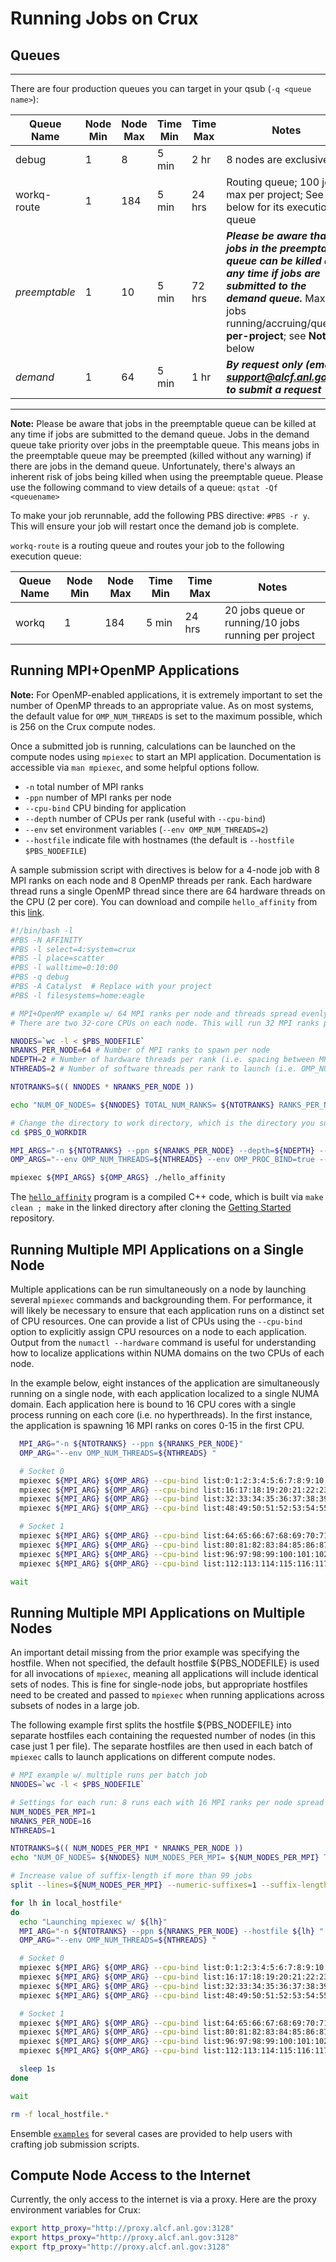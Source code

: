 # Running Jobs on Crux

## Queues

*******

There are four production queues you can target in your qsub (`-q <queue name>`):

| Queue Name    | Node Min | Node Max | Time Min | Time Max | Notes                                                                                                |
|---------------|----------|----------|----------|----------|------------------------------------------------------------------------------------------------------|
| debug         | 1        | 8        | 5 min    | 2 hr     | 8 nodes are exclusive 
| workq-route   | 1        | 184      | 5 min    | 24 hrs   | Routing queue; 100 jobs max per project; See below for its execution queue
| *preemptable*   | 1        | 10       | 5 min    | 72 hrs   | ***Please be aware that jobs in the preemptable queue can be killed at any time if jobs are submitted to the demand queue.*** Max 20 jobs running/accruing/queued **per-project**; see **Note** below                              |
| *demand*        | 1        | 64       | 5 min    | 1 hr     | ***By request only (email support@alcf.anl.gov) to submit a request***              |

******
**Note:** Please be aware that jobs in the preemptable queue can be killed at any time if jobs are submitted to the demand queue.
Jobs in the demand queue take priority over jobs in the preemptable queue.
This means jobs in the preemptable queue may be preempted (killed without any warning) if there are jobs in the demand queue.
Unfortunately, there's always an inherent risk of jobs being killed when using the preemptable queue. 
Please use the following command to view details of a queue: `qstat -Qf <queuename>`

To make your job rerunnable, add the following PBS directive: `#PBS -r y`. This will ensure your job will restart once the demand job is complete. 

`workq-route` is a routing queue and routes your job to the following execution queue:

| Queue Name      | Node Min | Node Max | Time Min | Time Max | Notes                                  |
|-----------------|----------|----------|----------|----------|----------------------------------------|
| workq           | 1        | 184      | 5 min    | 24 hrs   | 20 jobs queue or running/10 jobs running per project |

## Running MPI+OpenMP Applications

**Note:** For OpenMP-enabled applications, it is extremely important to set the number of OpenMP threads to an appropriate value. As on most systems, the default value for `OMP_NUM_THREADS` is set to the maximum possible, which is 256 on the Crux compute nodes.

Once a submitted job is running, calculations can be launched on the compute nodes using `mpiexec` to start an MPI application. Documentation is accessible via `man mpiexec`, and some helpful options follow.

* `-n` total number of MPI ranks
* `-ppn` number of MPI ranks per node
* `--cpu-bind` CPU binding for application
* `--depth` number of CPUs per rank (useful with `--cpu-bind`)
* `--env` set environment variables (`--env OMP_NUM_THREADS=2`)
* `--hostfile` indicate file with hostnames (the default is `--hostfile $PBS_NODEFILE`)

A sample submission script with directives is below for a 4-node job with 8 MPI ranks on each node and 8 OpenMP threads per rank. Each hardware thread runs a single OpenMP thread since there are 64 hardware threads on the CPU (2 per core).
You can download and compile `hello_affinity` from this [link](https://github.com/argonne-lcf/GettingStarted/tree/master/Examples/Crux/affinity).

```bash
#!/bin/bash -l
#PBS -N AFFINITY
#PBS -l select=4:system=crux
#PBS -l place=scatter
#PBS -l walltime=0:10:00
#PBS -q debug
#PBS -A Catalyst  # Replace with your project
#PBS -l filesystems=home:eagle

# MPI+OpenMP example w/ 64 MPI ranks per node and threads spread evenly across cores
# There are two 32-core CPUs on each node. This will run 32 MPI ranks per CPU, 2 OpenMP threads per rank, and each thread bound to a single core.

NNODES=`wc -l < $PBS_NODEFILE`
NRANKS_PER_NODE=64 # Number of MPI ranks to spawn per node
NDEPTH=2 # Number of hardware threads per rank (i.e. spacing between MPI ranks)
NTHREADS=2 # Number of software threads per rank to launch (i.e. OMP_NUM_THREADS)

NTOTRANKS=$(( NNODES * NRANKS_PER_NODE ))

echo "NUM_OF_NODES= ${NNODES} TOTAL_NUM_RANKS= ${NTOTRANKS} RANKS_PER_NODE= ${NRANKS_PER_NODE} THREADS_PER_RANK= ${NTHREADS}"

# Change the directory to work directory, which is the directory you submit the job.
cd $PBS_O_WORKDIR

MPI_ARGS="-n ${NTOTRANKS} --ppn ${NRANKS_PER_NODE} --depth=${NDEPTH} --cpu-bind depth "
OMP_ARGS="--env OMP_NUM_THREADS=${NTHREADS} --env OMP_PROC_BIND=true --env OMP_PLACES=cores "

mpiexec ${MPI_ARGS} ${OMP_ARGS} ./hello_affinity
```

The [`hello_affinity`](https://github.com/argonne-lcf/GettingStarted/tree/master/Examples/Crux/affinity_omp) program is a compiled C++ code, which is built via `make clean ; make` in the linked directory after cloning the [Getting Started](https://github.com/argonne-lcf/GettingStarted) repository.

## Running Multiple MPI Applications on a Single Node

Multiple applications can be run simultaneously on a node by launching several `mpiexec` commands and backgrounding them. For performance, it will likely be necessary to ensure that each application runs on a distinct set of CPU resources. One can provide a list of CPUs using the `--cpu-bind` option to explicitly assign CPU resources on a node to each application. Output from the `numactl --hardware` command is useful for understanding how to localize applications within NUMA domains on the two CPUs of each node.

In the example below, eight instances of the application are simultaneously running on a single node, with each application localized to a single NUMA domain. Each application here is bound to 16 CPU cores with a single process running on each core (i.e. no hyperthreads). In the first instance, the application is spawning 16 MPI ranks on cores 0-15 in the first CPU.

```bash
  MPI_ARG="-n ${NTOTRANKS} --ppn ${NRANKS_PER_NODE}"
  OMP_ARG="--env OMP_NUM_THREADS=${NTHREADS} "

  # Socket 0
  mpiexec ${MPI_ARG} ${OMP_ARG} --cpu-bind list:0:1:2:3:4:5:6:7:8:9:10:11:12:13:14:15 ./hello_affinity &
  mpiexec ${MPI_ARG} ${OMP_ARG} --cpu-bind list:16:17:18:19:20:21:22:23:24:25:26:27:28:29:30:31 ./hello_affinity &
  mpiexec ${MPI_ARG} ${OMP_ARG} --cpu-bind list:32:33:34:35:36:37:38:39:40:41:42:43:44:45:46:47 ./hello_affinity &
  mpiexec ${MPI_ARG} ${OMP_ARG} --cpu-bind list:48:49:50:51:52:53:54:55:56:57:58:59:60:61:62:63 ./hello_affinity &

  # Socket 1
  mpiexec ${MPI_ARG} ${OMP_ARG} --cpu-bind list:64:65:66:67:68:69:70:71:72:73:74:75:76:77:78:79 ./hello_affinity &
  mpiexec ${MPI_ARG} ${OMP_ARG} --cpu-bind list:80:81:82:83:84:85:86:87:88:89:90:91:92:93:94:95 ./hello_affinity &
  mpiexec ${MPI_ARG} ${OMP_ARG} --cpu-bind list:96:97:98:99:100:101:102:103:104:105:106:107:108:109:110:111 ./hello_affinity &
  mpiexec ${MPI_ARG} ${OMP_ARG} --cpu-bind list:112:113:114:115:116:117:118:119:120:121:122:123:124:125:126:127 ./hello_affinity &

wait
```

## Running Multiple MPI Applications on Multiple Nodes

An important detail missing from the prior example was specifying the hostfile. When not specified, the default hostfile ${PBS_NODEFILE} is used for all invocations of `mpiexec`, meaning all applications will include identical sets of nodes. This is fine for single-node jobs, but appropriate hostfiles need to be created and passed to `mpiexec` when running applications across subsets of nodes in a large job.

The following example first splits the hostfile ${PBS_NODEFILE} into separate hostfiles each containing the requested number of nodes (in this case just 1 per file). The separate hostfiles are then used in each batch of `mpiexec` calls to launch applications on different compute nodes.

```bash
# MPI example w/ multiple runs per batch job
NNODES=`wc -l < $PBS_NODEFILE`

# Settings for each run: 8 runs each with 16 MPI ranks per node spread evenly across specified subset of cores
NUM_NODES_PER_MPI=1
NRANKS_PER_NODE=16
NTHREADS=1

NTOTRANKS=$(( NUM_NODES_PER_MPI * NRANKS_PER_NODE ))
echo "NUM_OF_NODES= ${NNODES} NUM_NODES_PER_MPI= ${NUM_NODES_PER_MPI} TOTAL_NUM_RANKS= ${NTOTRANKS} RANKS_PER_NODE= ${NRANKS_PER_NODE} THREADS_PER_RANK= ${NTHREADS}"

# Increase value of suffix-length if more than 99 jobs
split --lines=${NUM_NODES_PER_MPI} --numeric-suffixes=1 --suffix-length=2 $PBS_NODEFILE local_hostfile.

for lh in local_hostfile*
do
  echo "Launching mpiexec w/ ${lh}"
  MPI_ARG="-n ${NTOTRANKS} --ppn ${NRANKS_PER_NODE} --hostfile ${lh} "
  OMP_ARG="--env OMP_NUM_THREADS=${NTHREADS} "

  # Socket 0
  mpiexec ${MPI_ARG} ${OMP_ARG} --cpu-bind list:0:1:2:3:4:5:6:7:8:9:10:11:12:13:14:15 ./hello_affinity &
  mpiexec ${MPI_ARG} ${OMP_ARG} --cpu-bind list:16:17:18:19:20:21:22:23:24:25:26:27:28:29:30:31 ./hello_affinity &
  mpiexec ${MPI_ARG} ${OMP_ARG} --cpu-bind list:32:33:34:35:36:37:38:39:40:41:42:43:44:45:46:47 ./hello_affinity &
  mpiexec ${MPI_ARG} ${OMP_ARG} --cpu-bind list:48:49:50:51:52:53:54:55:56:57:58:59:60:61:62:63 ./hello_affinity &

  # Socket 1
  mpiexec ${MPI_ARG} ${OMP_ARG} --cpu-bind list:64:65:66:67:68:69:70:71:72:73:74:75:76:77:78:79 ./hello_affinity &
  mpiexec ${MPI_ARG} ${OMP_ARG} --cpu-bind list:80:81:82:83:84:85:86:87:88:89:90:91:92:93:94:95 ./hello_affinity &
  mpiexec ${MPI_ARG} ${OMP_ARG} --cpu-bind list:96:97:98:99:100:101:102:103:104:105:106:107:108:109:110:111 ./hello_affinity &
  mpiexec ${MPI_ARG} ${OMP_ARG} --cpu-bind list:112:113:114:115:116:117:118:119:120:121:122:123:124:125:126:127 ./hello_affinity &

  sleep 1s
done

wait

rm -f local_hostfile.*
```

Ensemble [`examples`](https://github.com/argonne-lcf/GettingStarted/tree/master/Examples/Crux/ensemble) for several cases are provided to help users with crafting job submission scripts.

## Compute Node Access to the Internet

Currently, the only access to the internet is via a proxy. Here are the proxy environment variables for Crux:

```bash
export http_proxy="http://proxy.alcf.anl.gov:3128"
export https_proxy="http://proxy.alcf.anl.gov:3128"
export ftp_proxy="http://proxy.alcf.anl.gov:3128"
```
